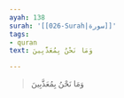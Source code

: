 ```yaml
---
ayah: 138
surah: '[[026-Surah|سورة]]'
tags:
- quran
text: وَمَا نَحْنُ بِمُعَذَّبِينَ

---
```

> وَمَا نَحْنُ بِمُعَذَّبِينَ
